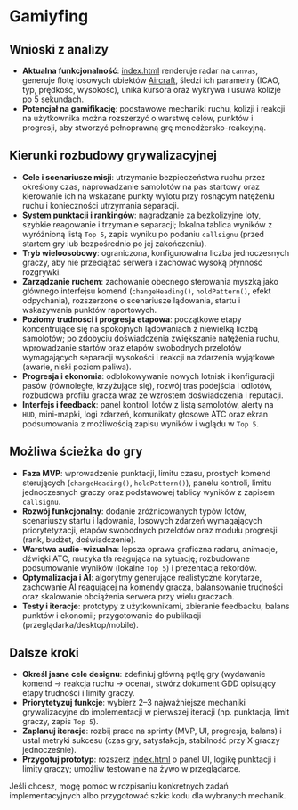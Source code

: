 # Gamiyfing

## Wnioski z analizy
- **Aktualna funkcjonalność**: [index.html](cci:7://file:///c:/Users/Bartek/Javascript/FlightNet-Watcher/index.html:0:0-0:0) renderuje radar na `canvas`, generuje flotę losowych obiektów [Aircraft](cci:2://file:///c:/Users/Bartek/Javascript/FlightNet-Watcher/index.html:67:8-183:9), śledzi ich parametry (ICAO, typ, prędkość, wysokość), unika kursora oraz wykrywa i usuwa kolizje po 5 sekundach.
- **Potencjał na gamifikację**: podstawowe mechaniki ruchu, kolizji i reakcji na użytkownika można rozszerzyć o warstwę celów, punktów i progresji, aby stworzyć pełnoprawną grę menedżersko-reakcyjną.

## Kierunki rozbudowy grywalizacyjnej
- **Cele i scenariusze misji**: utrzymanie bezpieczeństwa ruchu przez określony czas, naprowadzanie samolotów na pas startowy oraz kierowanie ich na wskazane punkty wylotu przy rosnącym natężeniu ruchu i konieczności utrzymania separacji.
- **System punktacji i rankingów**: nagradzanie za bezkolizyjne loty, szybkie reagowanie i trzymanie separacji; lokalna tablica wyników z wyróżnioną listą `Top 5`, zapis wyniku po podaniu `callsignu` (przed startem gry lub bezpośrednio po jej zakończeniu).
- **Tryb wieloosobowy**: ograniczona, konfigurowalna liczba jednoczesnych graczy, aby nie przeciążać serwera i zachować wysoką płynność rozgrywki.
- **Zarządzanie ruchem**: zachowanie obecnego sterowania myszką jako głównego interfejsu komend (`changeHeading()`, `holdPattern()`, efekt odpychania), rozszerzone o scenariusze lądowania, startu i wskazywania punktów raportowych.
- **Poziomy trudności i progresja etapowa**: początkowe etapy koncentrujące się na spokojnych lądowaniach z niewielką liczbą samolotów; po zdobyciu doświadczenia zwiększanie natężenia ruchu, wprowadzanie startów oraz etapów swobodnych przelotów wymagających separacji wysokości i reakcji na zdarzenia wyjątkowe (awarie, niski poziom paliwa).
- **Progresja i ekonomia**: odblokowywanie nowych lotnisk i konfiguracji pasów (równoległe, krzyżujące się), rozwój tras podejścia i odlotów, rozbudowa profilu gracza wraz ze wzrostem doświadczenia i reputacji.
- **Interfejs i feedback**: panel kontroli lotów z listą samolotów, alerty na `HUD`, mini-mapki, logi zdarzeń, komunikaty głosowe ATC oraz ekran podsumowania z możliwością zapisu wyników i wglądu w `Top 5`.

## Możliwa ścieżka do gry
- **Faza MVP**: wprowadzenie punktacji, limitu czasu, prostych komend sterujących (`changeHeading()`, `holdPattern()`), panelu kontroli, limitu jednoczesnych graczy oraz podstawowej tablicy wyników z zapisem `callsignu`.
- **Rozwój funkcjonalny**: dodanie zróżnicowanych typów lotów, scenariuszy startu i lądowania, losowych zdarzeń wymagających priorytetyzacji, etapów swobodnych przelotów oraz modułu progresji (rank, budżet, doświadczenie).
- **Warstwa audio-wizualna**: lepsza oprawa graficzna radaru, animacje, dźwięki ATC, muzyka tła reagująca na sytuację; rozbudowane podsumowanie wyników (lokalne `Top 5`) i prezentacja rekordów.
- **Optymalizacja i AI**: algorytmy generujące realistyczne korytarze, zachowanie AI reagującej na komendy gracza, balansowanie trudności oraz skalowanie obciążenia serwera przy wielu graczach.
- **Testy i iteracje**: prototypy z użytkownikami, zbieranie feedbacku, balans punktów i ekonomii; przygotowanie do publikacji (przeglądarka/desktop/mobile).

## Dalsze kroki
- **Określ jasne cele designu**: zdefiniuj główną pętlę gry (wydawanie komend → reakcja ruchu → ocena), stwórz dokument GDD opisujący etapy trudności i limity graczy.
- **Priorytetyzuj funkcje**: wybierz 2–3 najważniejsze mechaniki grywalizacyjne do implementacji w pierwszej iteracji (np. punktacja, limit graczy, zapis `Top 5`).
- **Zaplanuj iteracje**: rozbij prace na sprinty (MVP, UI, progresja, balans) i ustal metryki sukcesu (czas gry, satysfakcja, stabilność przy X graczy jednocześnie).
- **Przygotuj prototyp**: rozszerz [index.html](cci:7://file:///c:/Users/Bartek/Javascript/FlightNet-Watcher/index.html:0:0-0:0) o panel UI, logikę punktacji i limity graczy; umożliw testowanie na żywo w przeglądarce.

Jeśli chcesz, mogę pomóc w rozpisaniu konkretnych zadań implementacyjnych albo przygotować szkic kodu dla wybranych mechanik.